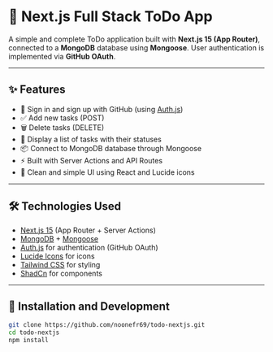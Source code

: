 # 📝 Next.js Full Stack ToDo App

A simple and complete ToDo application built with **Next.js 15 (App Router)**, connected to a **MongoDB** database using **Mongoose**. User authentication is implemented via **GitHub OAuth**.

---

## ✨ Features

- 🔐 Sign in and sign up with GitHub (using [Auth.js](https://authjs.dev))
- ✅ Add new tasks (POST)
- 🗑️ Delete tasks (DELETE)
- 📄 Display a list of tasks with their statuses
- 📦 Connect to MongoDB database through Mongoose
- ⚡ Built with Server Actions and API Routes
- 🎨 Clean and simple UI using React and Lucide icons

---

## 🛠️ Technologies Used

- [Next.js 15](https://nextjs.org) (App Router + Server Actions)
- [MongoDB](https://www.mongodb.com) + [Mongoose](https://mongoosejs.com)
- [Auth.js](https://authjs.dev) for authentication (GitHub OAuth)
- [Lucide Icons](https://lucide.dev) for icons
- [Tailwind CSS](https://tailwindcss.com) for styling
- [ShadCn](https://ui.shadcn.com) for components 

---

## 🚀 Installation and Development

```bash
git clone https://github.com/noonefr69/todo-nextjs.git
cd todo-nextjs
npm install
